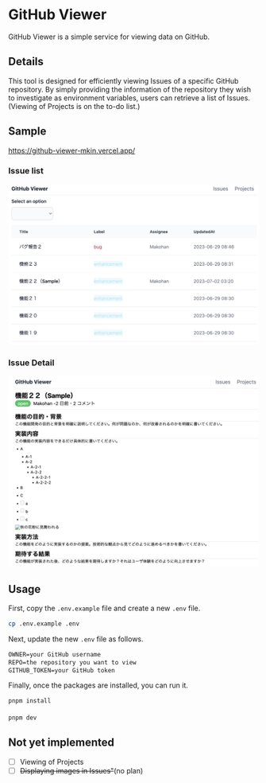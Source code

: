 # GitHub Viewer

GitHub Viewer is a simple service for viewing data on GitHub.

## Details

This tool is designed for efficiently viewing Issues of a specific GitHub repository. By simply providing the information of the repository they wish to investigate as environment variables, users can retrieve a list of Issues. (Viewing of Projects is on the to-do list.)

## Sample

https://github-viewer-mkin.vercel.app/

### Issue list

<img src="./documentation/images/sample_issue_list.png" />

### Issue Detail

<img src="./documentation/images/sample_issue_detail.png" />

## Usage

First, copy the `.env.example` file and create a new `.env` file.

```bash
cp .env.example .env
```

Next, update the new `.env` file as follows.

```
OWNER=your GitHub username
REPO=the repository you want to view
GITHUB_TOKEN=your GitHub token
```

Finally, once the packages are installed, you can run it.

```bash
pnpm install

pnpm dev
```

## Not yet implemented

- [ ] Viewing of Projects
- [ ] ~~Displaying images in Issues"~~(no plan)
